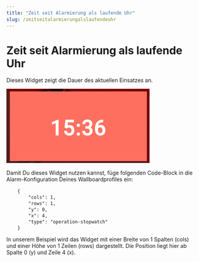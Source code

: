```yaml
---
title: "Zeit seit Alarmierung als laufende Uhr"
slug: /zeitseitalarmierungalslaufendeuhr
---
```


# Zeit seit Alarmierung als laufende Uhr

Dieses Widget zeigt die Dauer des aktuellen Einsatzes an.


![](/img/image-42.png)



Damit Du dieses Widget nutzen kannst, füge folgenden Code-Block in die Alarm-Konfiguration Deines Wallboardprofiles ein:



```
    {
        "cols": 1,
        "rows": 1,
        "y": 0,
        "x": 4,
        "type": "operation-stopwatch"
    }
```



In unserem Beispiel wird das Widget mit einer Breite von 1 Spalten (cols) und einer Höhe von 1 Zeilen (rows) dargestellt. Die Position liegt hier ab Spalte 0 (y) und Zeile 4 (x).